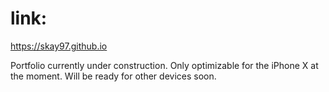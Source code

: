 # link: 
 https://skay97.github.io

Portfolio currently under construction. Only optimizable for the iPhone X at the moment. Will be ready for other devices soon.
